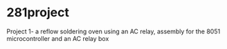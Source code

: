 # 281project
Project 1- a reflow soldering oven using an AC relay, assembly for the 8051 microcontroller and an AC relay box
